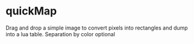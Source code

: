 # quickMap
Drag and drop a simple image to convert pixels into rectangles and dump into a lua table. Separation by color optional
